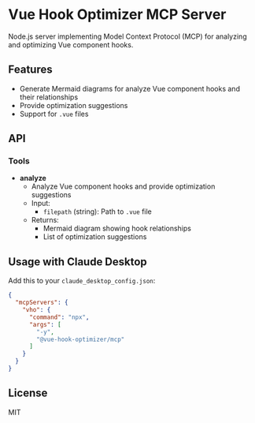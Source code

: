 # Vue Hook Optimizer MCP Server

Node.js server implementing Model Context Protocol (MCP) for analyzing and optimizing Vue component hooks.

## Features

- Generate Mermaid diagrams for analyze Vue component hooks and their relationships
- Provide optimization suggestions
- Support for `.vue` files

## API

### Tools

- **analyze**
  - Analyze Vue component hooks and provide optimization suggestions
  - Input:
    - `filepath` (string): Path to `.vue` file
  - Returns:
    - Mermaid diagram showing hook relationships
    - List of optimization suggestions

## Usage with Claude Desktop

Add this to your `claude_desktop_config.json`:

```json
{
  "mcpServers": {
    "vho": {
      "command": "npx",
      "args": [
        "-y",
        "@vue-hook-optimizer/mcp"
      ]
    }
  }
}
```

## License

MIT
